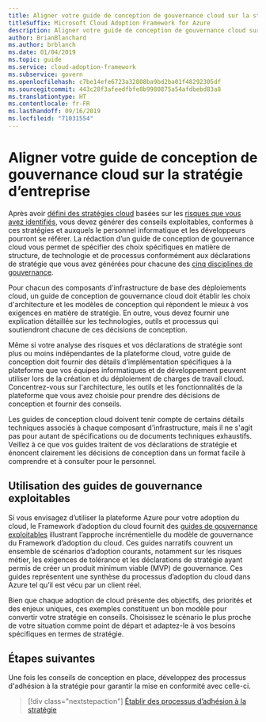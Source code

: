 ```yaml
---
title: Aligner votre guide de conception de gouvernance cloud sur la stratégie d’entreprise
titleSuffix: Microsoft Cloud Adoption Framework for Azure
description: Aligner votre guide de conception de gouvernance cloud sur la stratégie d’entreprise
author: BrianBlanchard
ms.author: brblanch
ms.date: 01/04/2019
ms.topic: guide
ms.service: cloud-adoption-framework
ms.subservice: govern
ms.openlocfilehash: c7be14efe6723a32808ba9bd2ba01f48292305df
ms.sourcegitcommit: 443c28f3afeedfbfe8b9980875a54afdbebd83a8
ms.translationtype: HT
ms.contentlocale: fr-FR
ms.lasthandoff: 09/16/2019
ms.locfileid: "71031554"
---
```

<!---
I've established policies. How to help developers adopt these policies?
Draft an architecture design guide.

[Aspirational statement] If you're using Azure, you can use one of ours as a starting point. The choose one of the following 6 as a starting point and mold it to fit your policies.
--->

# <a name="align-your-cloud-governance-design-guide-with-corporate-policy"></a>Aligner votre guide de conception de gouvernance cloud sur la stratégie d’entreprise

Après avoir [défini des stratégies cloud](./policy-definition.md) basées sur les [risques que vous avez identifiés](./business-risk.md), vous devez générer des conseils exploitables, conformes à ces stratégies et auxquels le personnel informatique et les développeurs pourront se référer. La rédaction d’un guide de conception de gouvernance cloud vous permet de spécifier des choix spécifiques en matière de structure, de technologie et de processus conformément aux déclarations de stratégie que vous avez générées pour chacune des [cinq disciplines de gouvernance](../governance-disciplines.md).

Pour chacun des composants d'infrastructure de base des déploiements cloud, un guide de conception de gouvernance cloud doit établir les choix d'architecture et les modèles de conception qui répondent le mieux à vos exigences en matière de stratégie. En outre, vous devez fournir une explication détaillée sur les technologies, outils et processus qui soutiendront chacune de ces décisions de conception.

Même si votre analyse des risques et vos déclarations de stratégie sont plus ou moins indépendantes de la plateforme cloud, votre guide de conception doit fournir des détails d’implémentation spécifiques à la plateforme que vos équipes informatiques et de développement peuvent utiliser lors de la création et du déploiement de charges de travail cloud. Concentrez-vous sur l'architecture, les outils et les fonctionnalités de la plateforme que vous avez choisie pour prendre des décisions de conception et fournir des conseils.

Les guides de conception cloud doivent tenir compte de certains détails techniques associés à chaque composant d'infrastructure, mais il ne s'agit pas pour autant de spécifications ou de documents techniques exhaustifs. Veillez à ce que vos guides traitent de vos déclarations de stratégie et énoncent clairement les décisions de conception dans un format facile à comprendre et à consulter pour le personnel.

<!-- markdownlint-enable MD033 -->

## <a name="using-the-actionable-governance-guides"></a>Utilisation des guides de gouvernance exploitables

Si vous envisagez d’utiliser la plateforme Azure pour votre adoption du cloud, le Framework d’adoption du cloud fournit des [guides de gouvernance exploitables](../guides/index.md) illustrant l’approche incrémentielle du modèle de gouvernance du Framework d’adoption du cloud. Ces guides narratifs couvrent un ensemble de scénarios d’adoption courants, notamment sur les risques métier, les exigences de tolérance et les déclarations de stratégie ayant permis de créer un produit minimum viable (MVP) de gouvernance. Ces guides représentent une synthèse du processus d’adoption du cloud dans Azure tel qu’il est vécu par un client réel.

Bien que chaque adoption de cloud présente des objectifs, des priorités et des enjeux uniques, ces exemples constituent un bon modèle pour convertir votre stratégie en conseils. Choisissez le scénario le plus proche de votre situation comme point de départ et adaptez-le à vos besoins spécifiques en termes de stratégie.

## <a name="next-steps"></a>Étapes suivantes

Une fois les conseils de conception en place, développez des processus d'adhésion à la stratégie pour garantir la mise en conformité avec celle-ci.

> [!div class="nextstepaction"]
> [Établir des processus d’adhésion à la stratégie](./processes.md)

